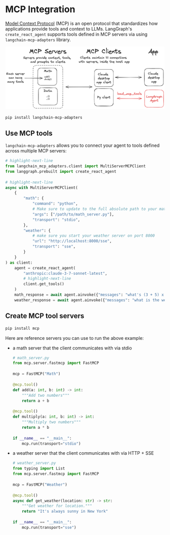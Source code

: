 # MCP Integration

[Model Context Protocol](https://modelcontextprotocol.io/introduction) (MCP) is an open protocol that standardizes how applications provide tools and context to LLMs. LangGraph's `create_react_agent` supports tools defined in MCP servers via using `langchain-mcp-adapters` library.

![MCP](./assets/mcp.png)

```bash
pip install langchain-mcp-adapters
```

## Use MCP tools

`langchain-mcp-adapters` allows you to connect your agent to tools defined across multiple MCP servers:

```python
# highlight-next-line
from langchain_mcp_adapters.client import MultiServerMCPClient
from langgraph.prebuilt import create_react_agent

# highlight-next-line
async with MultiServerMCPClient(
    {
        "math": {
            "command": "python",
            # Make sure to update to the full absolute path to your math_server.py file
            "args": ["/path/to/math_server.py"],
            "transport": "stdio",
        },
        "weather": {
            # make sure you start your weather server on port 8000
            "url": "http://localhost:8000/sse",
            "transport": "sse",
        }
    }
) as client:
    agent = create_react_agent(
        "anthropic:claude-3-7-sonnet-latest",
        # highlight-next-line
        client.get_tools()
    )
    math_response = await agent.ainvoke({"messages": "what's (3 + 5) x 12?"})
    weather_response = await agent.ainvoke({"messages": "what is the weather in nyc?"})
```

## Create MCP tool servers

```bash
pip install mcp
```

Here are reference servers you can use to run the above example:

* a math server that the client communicates with via stdio

    ```python
    # math_server.py
    from mcp.server.fastmcp import FastMCP

    mcp = FastMCP("Math")

    @mcp.tool()
    def add(a: int, b: int) -> int:
        """Add two numbers"""
        return a + b

    @mcp.tool()
    def multiply(a: int, b: int) -> int:
        """Multiply two numbers"""
        return a * b

    if __name__ == "__main__":
        mcp.run(transport="stdio")
    ```

* a weather server that the client communicates with via HTTP + SSE

    ```python
    # weather_server.py
    from typing import List
    from mcp.server.fastmcp import FastMCP

    mcp = FastMCP("Weather")

    @mcp.tool()
    async def get_weather(location: str) -> str:
        """Get weather for location."""
        return "It's always sunny in New York"

    if __name__ == "__main__":
        mcp.run(transport="sse")
    ```